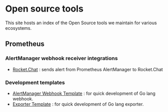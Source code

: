 # Open source tools

This site hosts an index of the Open Source tools we maintain for various ecosystems.

## Prometheus

### AlertManager webhook receiver integrations
- [Rocket.Chat](https://github.com/FXinnovation/alertmanager-webhook-rocketchat) : sends alert from Prometheus AlertManager to Rocket.Chat

### Development templates
- [AlertManager Webhook Template](https://github.com/FXinnovation/alertmanager-webhook-template) : for quick development of Go lang webhook.
- [Exporter Template](https://github.com/FXinnovation/exporter-template) : for quick development of Go lang exporter.

